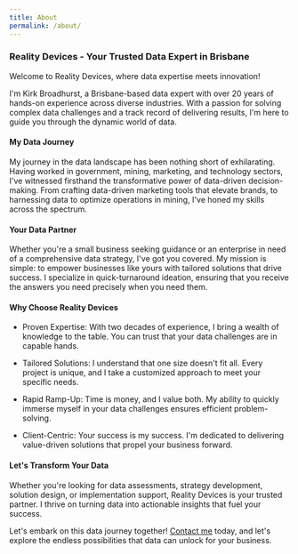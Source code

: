 ```yaml
---
title: About
permalink: /about/
---
```


### Reality Devices - Your Trusted Data Expert in Brisbane

Welcome to Reality Devices, where data expertise meets innovation!

I'm Kirk Broadhurst, a Brisbane-based data expert with over 20 years of hands-on experience across diverse industries. With a passion for solving complex data challenges and a track record of delivering results, I'm here to guide you through the dynamic world of data.

#### My Data Journey

My journey in the data landscape has been nothing short of exhilarating. Having worked in government, mining, marketing, and technology sectors, I've witnessed firsthand the transformative power of data-driven decision-making. From crafting data-driven marketing tools that elevate brands, to harnessing data to optimize operations in mining, I've honed my skills across the spectrum.

#### Your Data Partner

Whether you're a small business seeking guidance or an enterprise in need of a comprehensive data strategy, I've got you covered. My mission is simple: to empower businesses like yours with tailored solutions that drive success. I specialize in quick-turnaround ideation, ensuring that you receive the answers you need precisely when you need them.

#### Why Choose Reality Devices

- Proven Expertise: With two decades of experience, I bring a wealth of knowledge to the table. You can trust that your data challenges are in capable hands.

- Tailored Solutions: I understand that one size doesn't fit all. Every project is unique, and I take a customized approach to meet your specific needs.

- Rapid Ramp-Up: Time is money, and I value both. My ability to quickly immerse myself in your data challenges ensures efficient problem-solving.

- Client-Centric: Your success is my success. I'm dedicated to delivering value-driven solutions that propel your business forward.

#### Let's Transform Your Data

Whether you're looking for data assessments, strategy development, solution design, or implementation support, Reality Devices is your trusted partner. I thrive on turning data into actionable insights that fuel your success.

Let's embark on this data journey together! [Contact me](#contact) today, and let's explore the endless possibilities that data can unlock for your business.

